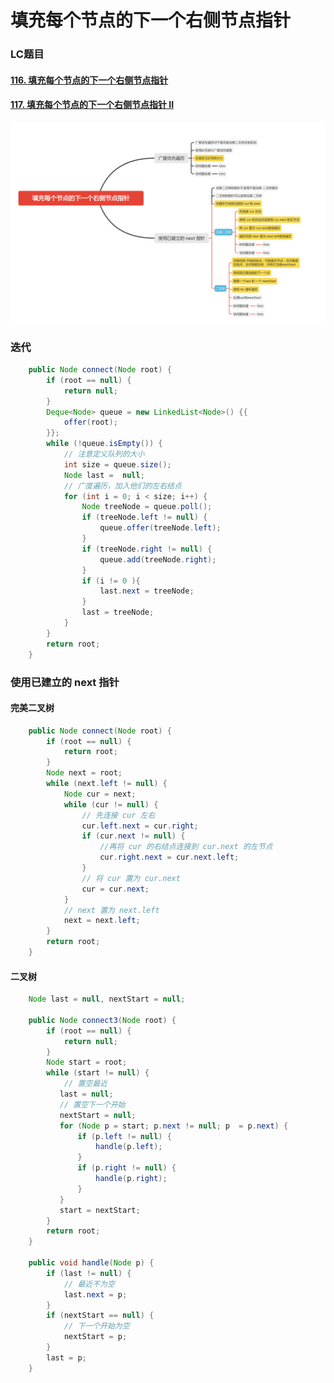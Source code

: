 填充每个节点的下一个右侧节点指针
===========================

### LC题目
#### [116. 填充每个节点的下一个右侧节点指针](https://leetcode-cn.com/problems/populating-next-right-pointers-in-each-node/)

#### [117. 填充每个节点的下一个右侧节点指针 II](https://leetcode-cn.com/problems/populating-next-right-pointers-in-each-node-ii/)

![image_tree10](../images/lc-binarytree/image_tree10.png)

### 迭代

```java
    public Node connect(Node root) {
        if (root == null) {
            return null;
        }
        Deque<Node> queue = new LinkedList<Node>() {{
            offer(root);
        }};
        while (!queue.isEmpty()) {
            // 注意定义队列的大小
            int size = queue.size();
            Node last =  null;
            // 广度遍历，加入他们的左右结点
            for (int i = 0; i < size; i++) {
                Node treeNode = queue.poll();
                if (treeNode.left != null) {
                    queue.offer(treeNode.left);
                }
                if (treeNode.right != null) {
                    queue.add(treeNode.right);
                }
                if (i != 0 ){
                    last.next = treeNode;
                }
                last = treeNode;
            }
        }
        return root;
    }
```

### 使用已建立的 next 指针
####  完美二叉树
```java
    public Node connect(Node root) {
        if (root == null) {
            return root;
        }
        Node next = root;
        while (next.left != null) {
            Node cur = next;
            while (cur != null) {
                // 先连接 cur 左右
                cur.left.next = cur.right;
                if (cur.next != null) {
                    //再将 cur 的右结点连接到 cur.next 的左节点
                    cur.right.next = cur.next.left;
                }
                // 将 cur 置为 cur.next
                cur = cur.next;
            }
            // next 置为 next.left
            next = next.left;
        }
        return root;
    }
```
####  二叉树
```java
    Node last = null, nextStart = null;

    public Node connect3(Node root) {
        if (root == null) {
            return null;
        }
        Node start = root;
        while (start != null) {
            // 置空最近
           last = null;
           // 置空下一个开始
           nextStart = null;
           for (Node p = start; p.next != null; p  = p.next) {
               if (p.left != null) {
                   handle(p.left);
               }
               if (p.right != null) {
                   handle(p.right);
               }
           }
           start = nextStart;
        }
        return root;
    }

    public void handle(Node p) {
        if (last != null) {
            // 最近不为空
            last.next = p;
        }
        if (nextStart == null) {
            // 下一个开始为空
            nextStart = p;
        }
        last = p;
    }
```